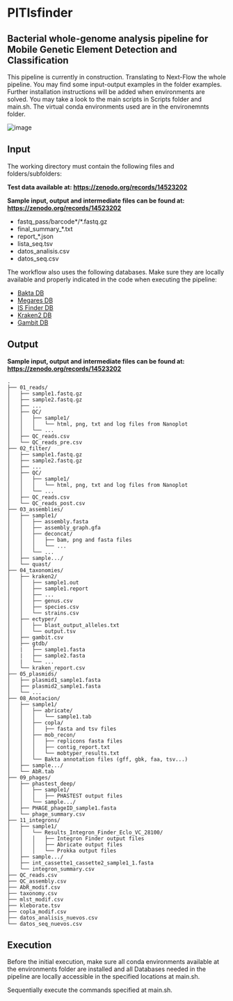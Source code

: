 # PITIsfinder
## Bacterial whole-genome analysis pipeline for Mobile Genetic Element Detection and Classification

This pipeline is currently in construction. Translating to Next-Flow the whole pipeline. 
You may find some input-output examples in the folder examples.
Further installation instructions will be added when environments are solved. 
You may take a look to the main scripts in Scripts folder and main.sh.
The virtual conda environments used are in the environemnts folder.

![image](https://github.com/user-attachments/assets/b36a0998-3af2-44d6-b167-e54369af821c)

## Input
The working directory must contain the following files and folders/subfolders:

**Test data available at: https://zenodo.org/records/14523202**

**Sample input, output and intermediate files can be found at: https://zenodo.org/records/14523202**

- fastq_pass/barcode*/*.fastq.gz
- final_summary_*.txt
- report_*.json
- lista_seq.tsv
- datos_analisis.csv
- datos_seq.csv

The workflow also uses the following databases. Make sure they are locally available and properly indicated in the code when executing the pipeline:

- [Bakta DB](https://github.com/oschwengers/bakta)
- [Megares DB](https://www.meglab.org/megares/)
- [IS Finder DB](https://github.com/thanhleviet/ISfinder-sequences)
- [Kraken2 DB](https://benlangmead.github.io/aws-indexes/k2)
- [Gambit DB](https://github.com/jlumpe/gambit)


## Output
**Sample input, output and intermediate files can be found at: https://zenodo.org/records/14523202**
```
.
├── 01_reads/
│   ├── sample1.fastq.gz
│   ├── sample2.fastq.gz
│   ├── ...
│   ├── QC/
│   │   ├── sample1/
│   │   │   └── html, png, txt and log files from Nanoplot
│   │   └── ...
│   ├── QC_reads.csv
│   └── QC_reads_pre.csv
├── 02_filter/
│   ├── sample1.fastq.gz
│   ├── sample2.fastq.gz
│   ├── ...
│   ├── QC/
│   │   ├── sample1/
│   │   │   └── html, png, txt and log files from Nanoplot
│   │   └── ...
│   ├── QC_reads.csv
│   └── QC_reads_post.csv
├── 03_assemblies/
│   ├── sample1/
│   │   ├── assembly.fasta
│   │   ├── assembly_graph.gfa
│   │   ├── deconcat/
│   │   │   ├── bam, png and fasta files
│   │   │   └── ...
│   │   └── ...
│   ├── sample.../
│   └── quast/
├── 04_taxonomies/
│   ├── kraken2/
│   │   ├── sample1.out
│   │   ├── sample1.report
│   │   ├── ...
│   │   ├── genus.csv
│   │   ├── species.csv
│   │   └── strains.csv
│   ├── ectyper/
│   │   ├── blast_output_alleles.txt
│   │   └── output.tsv
│   ├── gambit.csv
│   ├── gtdb/
│   |   ├── sample1.fasta
│   |   ├── sample2.fasta
│   |   └── ...
│   └── kraken_report.csv
├── 05_plasmids/
│   ├── plasmid1_sample1.fasta
│   ├── plasmid2_sample1.fasta
│   └── ...
├── 08_Anotacion/
│   ├── sample1/
│   │   ├── abricate/
│   │   │   └── sample1.tab
│   │   ├── copla/
│   │   │   ├── fasta and tsv files
│   │   ├── mob_recon/
│   │   │   ├── replicons fasta files
│   │   │   ├── contig_report.txt
│   │   │   └── mobtyper_results.txt
│   │   └── Bakta annotation files (gff, gbk, faa, tsv...)
│   ├── sample.../
│   └── AbR.tab
├── 09_phages/
│   ├── phastest_deep/
│   │   ├── sample1/
│   │   │   ├── PHASTEST output files
│   │   └── sample.../
│   ├── PHAGE_phageID_sample1.fasta
│   └── phage_summary.csv
├── 11_integrons/
│   ├── sample1/
│   │   └── Results_Integron_Finder_Eclo_VC_28100/
│   │   │   ├── Integron Finder output files
│   │   │   ├── Abricate output files
│   │   │   └── Prokka output files
│   ├── sample.../
│   ├── int_cassette1_cassette2_sample1_1.fasta
│   └── integron_summary.csv
├── QC_reads.csv
├── QC_assembly.csv
├── AbR_modif.csv
├── taxonomy.csv
├── mlst_modif.csv
├── kleborate.tsv
├── copla_modif.csv
├── datos_analisis_nuevos.csv
└── datos_seq_nuevos.csv                     
```

## Execution
Before the initial execution, make sure all conda environments available at the environments folder are installed and all Databases needed in the pipeline are locally accessible in the specified locations at main.sh.

Sequentially execute the commands specified at main.sh.
